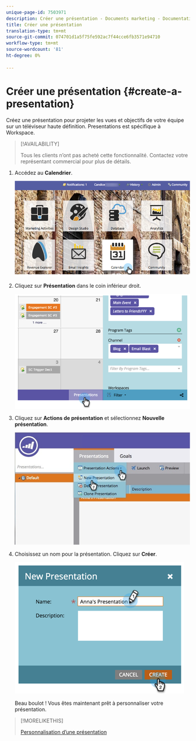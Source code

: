 ```yaml
---
unique-page-id: 7503971
description: Créer une présentation - Documents marketing - Documentation du produit
title: Créer une présentation
translation-type: tm+mt
source-git-commit: 074701d1a5f75fe592ac7f44cce6fb3571e94710
workflow-type: tm+mt
source-wordcount: '81'
ht-degree: 0%

---
```



# Créer une présentation {#create-a-presentation}

Créez une présentation pour projeter les vues et objectifs de votre équipe sur un téléviseur haute définition. Presentations est spécifique à Workspace.

>[!AVAILABILITY]
>
>
>Tous les clients n’ont pas acheté cette fonctionnalité. Contactez votre représentant commercial pour plus de détails.

1. Accédez au **Calendrier**.

   ![](assets/2017-05-10-15-30-47.png)

1. Cliquez sur **Présentation** dans le coin inférieur droit.

   ![](assets/image2015-3-18-12-3a29-3a26.png)

1. Cliquez sur **Actions de présentation** et sélectionnez **Nouvelle présentation**.

   ![](assets/image2015-3-26-12-3a38-3a6.png)

1. Choisissez un nom pour la présentation. Cliquez sur **Créer**.

   ![](assets/image2015-3-18-12-3a32-3a30.png)

   Beau boulot ! Vous êtes maintenant prêt à personnaliser votre présentation.

>[!MORELIKETHIS]
>
>[Personnalisation d’une présentation](/help/marketo/product-docs/core-marketo-concepts/marketing-calendar/calendar-hd/customize-a-presentation.md)

